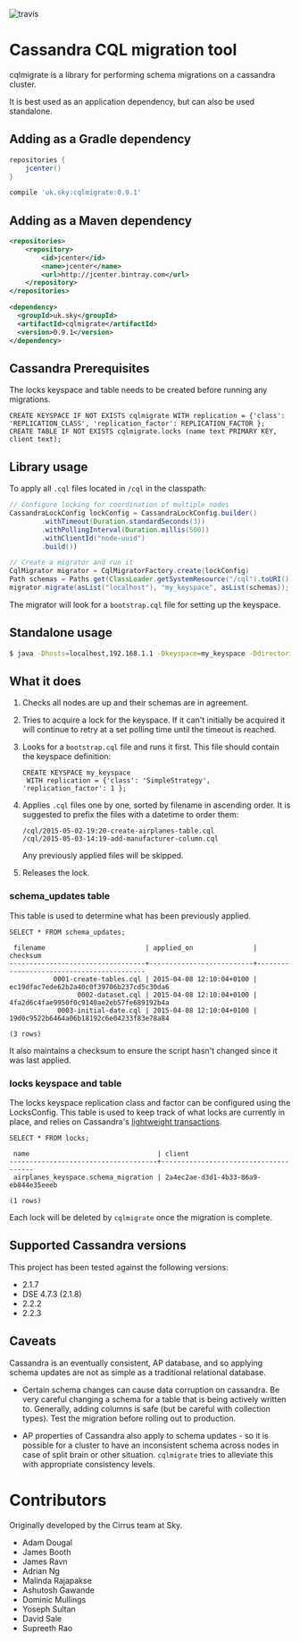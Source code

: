 ![travis](https://travis-ci.org/sky-uk/cqlmigrate.svg?branch=master)

# Cassandra CQL migration tool

cqlmigrate is a library for performing schema migrations on a cassandra cluster.

It is best used as an application dependency, but can also be used standalone.

## Adding as a Gradle dependency

```groovy
repositories {
    jcenter()
}

compile 'uk.sky:cqlmigrate:0.9.1'
```

## Adding as a Maven dependency

```xml
<repositories>
    <repository>
        <id>jcenter</id>
        <name>jcenter</name>
        <url>http://jcenter.bintray.com</url>
    </repository>
</repositories>

<dependency>
  <groupId>uk.sky</groupId>
  <artifactId>cqlmigrate</artifactId>
  <version>0.9.1</version>
</dependency>
```

## Cassandra Prerequisites

The locks keyspace and table needs to be created before running any migrations.

    CREATE KEYSPACE IF NOT EXISTS cqlmigrate WITH replication = {'class': 'REPLICATION_CLASS', 'replication_factor': REPLICATION_FACTOR };
    CREATE TABLE IF NOT EXISTS cqlmigrate.locks (name text PRIMARY KEY, client text);

## Library usage

To apply all `.cql` files located in `/cql` in the classpath:

```java
// Configure locking for coordination of multiple nodes
CassandraLockConfig lockConfig = CassandraLockConfig.builder()
        .withTimeout(Duration.standardSeconds(3))
        .withPollingInterval(Duration.millis(500))
        .withClientId("node-uuid")
        .build())

// Create a migrator and run it
CqlMigrator migrator = CqlMigratorFactory.create(lockConfig)
Path schemas = Paths.get(ClassLoader.getSystemResource("/cql").toURI());
migrator.migrate(asList("localhost"), "my_keyspace", asList(schemas));
```

The migrator will look for a `bootstrap.cql` file for setting up the keyspace.

## Standalone usage

```sh
$ java -Dhosts=localhost,192.168.1.1 -Dkeyspace=my_keyspace -Ddirectories=cql-common,cql-local -jar cqlmigrate.jar
```

## What it does

1. Checks all nodes are up and their schemas are in agreement.

2. Tries to acquire a lock for the keyspace. If it can't initially be acquired it will continue to retry at a set polling time until the timeout is reached.  

3. Looks for a `bootstrap.cql` file and runs it first. This file should contain the keyspace definition:

    ```
    CREATE KEYSPACE my_keyspace
     WITH replication = {'class': 'SimpleStrategy', 'replication_factor': 1 };
    ```        

4. Applies `.cql` files one by one, sorted by filename in ascending order. It is suggested to prefix
   the files with a datetime to order them:

   ```
   /cql/2015-05-02-19:20-create-airplanes-table.cql
   /cql/2015-05-03-14:19-add-manufacturer-column.cql
   ```

   Any previously applied files will be skipped.
   
5. Releases the lock.

### schema_updates table

This table is used to determine what has been previously applied.

    SELECT * FROM schema_updates;

     filename                         | applied_on               | checksum
    ----------------------------------+--------------------------+------------------------------------------
               0001-create-tables.cql | 2015-04-08 12:10:04+0100 | ec19dfac7ede62b2a40c0f39706b237cd5c30da6
                     0002-dataset.cql | 2015-04-08 12:10:04+0100 | 4fa2d6c4fae9950f0c9140ae2eb57fe689192b4a
                0003-initial-date.cql | 2015-04-08 12:10:04+0100 | 19d0c9522b6464a06b18192c6e04233f83e78a84

    (3 rows)

It also maintains a checksum to ensure the script hasn't changed since it was last applied.

### locks keyspace and table

The locks keyspace replication class and factor can be configured using the LocksConfig.
This table is used to keep track of what locks are currently in place, and relies on
Cassandra's [lightweight transactions](https://docs.datastax.com/en/cassandra/2.0/cassandra/dml/dml_ltwt_transaction_c.html).

    SELECT * FROM locks;
    
     name                                | client
    -------------------------------------+--------------------------------------
     airplanes_keyspace.schema_migration | 2a4ec2ae-d3d1-4b33-86a9-eb844e35eeeb
    
    (1 rows)

Each lock will be deleted by `cqlmigrate` once the migration is complete.

## Supported Cassandra versions

This project has been tested against the following versions:
* 2.1.7
* DSE 4.7.3 (2.1.8)
* 2.2.2
* 2.2.3

## Caveats

Cassandra is an eventually consistent, AP database, and so applying schema updates are not as simple
as a traditional relational database.

* Certain schema changes can cause data corruption on cassandra. Be very careful changing a schema for a
  table that is being actively written to. Generally, adding columns is safe (but be careful with
  collection types). Test the migration before rolling out to production.

* AP properties of Cassandra also apply to schema updates - so it is possible for a cluster to have an
  inconsistent schema across nodes in case of split brain or other situation. `cqlmigrate` tries to
  alleviate this with appropriate consistency levels.
 
# Contributors

Originally developed by the Cirrus team at Sky.

- Adam Dougal
- James Booth
- James Ravn
- Adrian Ng
- Malinda Rajapakse
- Ashutosh Gawande
- Dominic Mullings
- Yoseph Sultan
- David Sale
- Supreeth Rao
